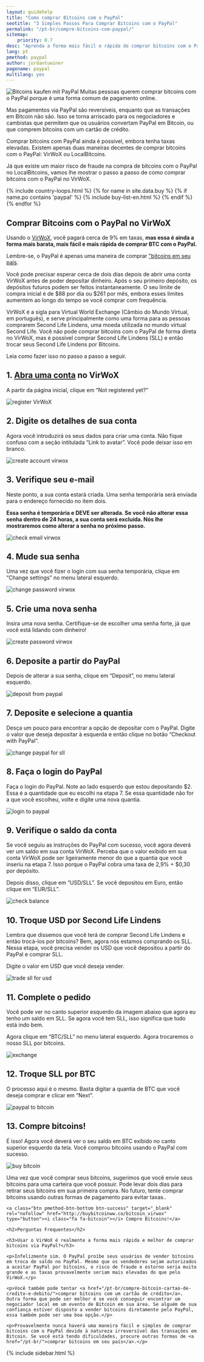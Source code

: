 ```yaml
---
layout: guidehelp
title: "Como comprar Bitcoins com o PayPal"
seotitle: "3 Simples Passos Para Comprar Bitcoins com o PayPal"
permalink: "/pt-br/compre-bitcoins-com-paypal/"
sitemap:
    priority: 0.7
desc: "Aprenda a forma mais fácil e rápida de comprar bitcoins com o PayPal instantaneamente neste guia em passo a passo."  
lang: pt
pmethod: paypal
author: jordantuwiner
pagename: paypal
multilang: yes
---
```

<div class="col-sm-12">

<p><img class="img-responsive halfimg-right" alt="Bitcoins kaufen mit PayPal" src="/img/icons/sepa.png"> Muitas pessoas querem comprar bitcoins com o PayPal porque é uma forma comum de pagamento online.</p>

<p>Mas pagamentos via PayPal são reversíveis, enquanto que as transações em Bitcoin não são. Isso se torna arriscado para os negociadores e cambistas que permitem que os usuários convertam PayPal em Bitcoin, ou que comprem bitcoins com um cartão de crédito.</p>

<p>Comprar bitcoins com PayPal ainda é possível, embora tenha taxas elevadas. Existem apenas duas maneiras decentes de comprar bitcoins com o PayPal: VirWoX ou LocalBitcoins.</p>
 
<p>Já que existe um maior risco de fraude na compra de bitcoins com o PayPal no LocalBitcoins, vamos lhe mostrar o passo a passo de como comprar bitcoins com o PayPal no VirWoX.</p>

</div>

<div class="col-sm-12">
	{% include country-loops.html %}
	{% for name in site.data.buy %}
	{% if name.po contains 'paypal' %}
	{% include buy-list-en.html %}
	{% endif %}
	{% endfor %}
</div>

<div class="col-sm-12 small-large-break">
</div>


<div class="content-with-sidebar col-md-9">
<h2 class="pp-header">Comprar Bitcoins com o PayPal no VirWoX</h2>

<p>Usando o <a href="http://buybitcoinww.co/bitcoin_virwox" rel="nofollow" target="_blank">VirWoX</a>, você pagará cerca de 9% em taxas, <b>mas essa é ainda a forma mais barata, mais fácil e mais rápida de comprar BTC com o PayPal.</b></p> 

<p>Lembre-se, o PayPal é apenas uma maneira de comprar <a href="/pt-br/">"bitcoins em seu país</a>.</p>

<p>Você pode precisar esperar cerca de dois dias depois de abrir uma conta VirWoX antes de poder depositar dinheiro. Após o seu primeiro depósito, os depósitos futuros podem ser feitos instantaneamente. O seu limite de compra inicial é de $88 por dia ou $261 por mês, embora esses limites aumentem ao longo do tempo se você comprar com frequência.</p>

<p>VirWoX é a sigla para Virtual World Exchange (Câmbio do Mundo Virtual, em português), e serve principalmente como uma forma para as pessoas comprarem Second Life Lindens, uma moeda utilizada no mundo virtual Second Life. Você não pode comprar bitcoins com o PayPal de forma direta no VirWoX, mas é possível comprar Second Life Lindens (SLL) e então trocar seus Second Life Lindens por Bitcoins.</p>

<p>Leia como fazer isso no passo a passo a seguir. </p>

<h2>1. <a href="http://buybitcoinww.co/bitcoin_virwox" rel="nofollow" target="_blank">Abra uma conta</a> no VirWoX</h2> 

<p>A partir da página inicial, clique em “Not registered yet?”</p> 

<p><img src="/img/paypaltobtc/1.png" alt="register VirWoX" class="img-responsive kb-helper" /></p> 

<h2 id="enter-the-details-for-your-account">2. Digite os detalhes de sua conta</h2> 

<p>Agora você introduzirá os seus dados para criar uma conta. Não fique confuso com a seção intitulada “Link to avatar”. Você pode deixar isso em branco.</p> 

<p><img src="/img/paypaltobtc/2.png" alt="create account virwox" class="img-responsive kb-helper" /></p> 

<h2 id="check-your-email">3. Verifique seu e-mail</h2> 

<p>Neste ponto, a sua conta estará criada. Uma senha temporária será enviada para o endereço fornecido no item dois.</p> 

<p><strong>Essa senha é temporária e DEVE ser alterada. Se você não alterar essa senha dentro de 24 horas, a sua conta será excluída. Nós lhe mostraremos como alterar a senha no próximo passo.</strong></p> 

<p><img src="/img/paypaltobtc/3.png" alt="check email virwox" class="img-responsive kb-helper" /></p> 

<h2 id="change-your-password">4. Mude sua senha</h2> 

<p>Uma vez que você fizer o login com sua senha temporária, clique em “Change settings” no menu lateral esquerdo.</p> 

<p><img src="/img/paypaltobtc/4.png" alt="change password virwox" class="img-responsive kb-helper" /></p> 

<h2 id="create-a-new-password">5. Crie uma nova senha</h2> 

<p>Insira uma nova senha. Certifique-se de escolher uma senha forte, já que você está lidando com dinheiro!</p> 

<p><img src="/img/paypaltobtc/5.png" alt="create password virwox" class="img-responsive kb-helper" /></p> 

<h2 id="deposit-from-paypal">6. Deposite a partir do PayPal</h2> 

<p>Depois de alterar a sua senha, clique em “Deposit”, no menu lateral esquerdo.</p> 

<p><img src="/img/paypaltobtc/6.png" alt="deposit from paypal" class="img-responsive kb-helper" /></p> 

<h2 id="deposit-and-select-amount">7. Deposite e selecione a quantia</h2> 

<p>Desça um pouco para encontrar a opção de depositar com o PayPal. Digite o valor que deseja depositar à esquerda e então clique no botão “Checkout with PayPal”.</p> 

<p><img src="/img/paypaltobtc/7.png" alt="change paypal for sll" class="img-responsive kb-helper" /></p> 

<h2 id="login-to-paypal">8. Faça o login do PayPal</h2> 

<p>Faça o login do PayPal. Note ao lado esquerdo que estou depositando $2. Essa é a quantidade que eu escolhi na etapa 7. Se essa quantidade não for a que você escolheu, volte e digite uma nova quantia.</p> 

<p><img src="/img/paypaltobtc/8.png" alt="login to paypal" class="img-responsive kb-helper" /></p> 

<h2 id="verify-acccount-balance">9. Verifique o saldo da conta</h2> 

<p>Se você seguiu as instruções do PayPal com sucesso, você agora deverá ver um saldo em sua conta VirWoX. Perceba que o valor exibido em sua conta VirWoX pode ser ligeiramente menor do que a quantia que você inseriu na etapa 7. Isso porque o PayPal cobra uma taxa de 2,9% + $0,30 por depósito.</p> 

<p>Depois disso, clique em “USD/SLL”. Se você depositou em Euro, então clique em “EUR/SLL”.</p> 

<p><img src="/img/paypaltobtc/9.png" alt="check balance" class="img-responsive kb-helper" /></p> 

<h2 id="trade-usd-for-second-life-lindens">10. Troque USD por Second Life Lindens</h2> 

<p>Lembra que dissemos que você terá de comprar Second Life Lindens e então trocá-los por bitcoins? Bem, agora nós estamos comprando os SLL. Nessa etapa, você precisa vender os USD que você depositou a partir do PayPal e comprar SLL.</p> 

<p>Digite o valor em USD que você deseja vender.</p> 

<p><img src="/img/paypaltobtc/10.png" alt="trade sll for usd" class="img-responsive kb-helper" /></p> 

<h2 id="complete-order">11. Complete o pedido</h2> 

<p>Você pode ver no canto superior esquerdo da imagem abaixo que agora eu tenho um saldo em SLL. Se agora você tem SLL, isso significa que tudo está indo bem.</p> 

<p>Agora clique em “BTC/SLL” no menu lateral esquerdo. Agora trocaremos o nosso SLL por bitcoins.</p> 

<p><img src="/img/paypaltobtc/11.png" alt="exchange" class="img-responsive kb-helper" /></p> 

<h2 id="trade-sll-for-btc">12. Troque SLL por BTC</h2> 

<p>O processo aqui é o mesmo. Basta digitar a quantia de BTC que você deseja comprar e clicar em “Next”. </p> 

<p><img src="/img/paypaltobtc/12.png" alt="paypal to bitcoin" class="img-responsive kb-helper" /></p> 

<h2 id="buy-bitcoin">13. Compre bitcoins!</h2> 

<p>É isso! Agora você deverá ver o seu saldo em BTC exibido no canto superior esquerdo da tela. Você comprou bitcoins usando o PayPal com sucesso.</p> 

<p><img src="/img/paypaltobtc/13.png" alt="buy bitcoin" class="img-responsive kb-helper" /></p> 

<p>Uma vez que você comprar seus bitcoins, sugerimos que você envie seus bitcoins para uma carteira que você possuir. Pode levar dois dias para retirar seus bitcoins em sua primeira compra. No futuro, tente comprar bitcoins usando outras formas de pagamento para evitar taxas..</p> 
	
	<a class="btn pmethod-btn-bottom btn-success" target="_blank" rel="nofollow" href="http://buybitcoinww.co/bitcoin_virwox" type="button"><i class="fa fa-bitcoin"></i> Compre Bitcoins!</a>
	
	<h2>Perguntas Frequentes</h2>
	
	<h3>Usar o VirWoX é realmente a forma mais rápida e melhor de comprar bitcoins via PayPal?</h3>
	
	<p>Infelizmente sim. O PayPal proíbe seus usuários de vender bitcoins em troca de saldo no PayPal. Mesmo que os vendedores sejam autorizados a aceitar PayPal por bitcoins, o risco de fraude e estorno seria muito grande e as taxas provavelmente seriam mais elevadas do que pelo VirWoX.</p>
	
	<p>Você também pode tentar <a href="/pt-br/compre-bitcoin-cartao-de-credito-e-debito/">comprar bitcoins com um cartão de crédito</a>. Outra forma que pode ser melhor é se você conseguir encontrar um negociador local em um evento de Bitcoin em sua área. Se alguém de sua confiança estiver disposto a vender bitcoins diretamente pelo PayPal, essa também pode ser uma boa opção.</p>
	
	<p>Provavelmente nunca haverá uma maneira fácil e simples de comprar bitcoins com o PayPal devido à natureza irreversível das transações em Bitcoin. Se você está tendo dificuldades, procure outras formas de <a href="/pt-br/">comprar bitcoins em seu país</a>.</p>
	
</div>
<div class="sidebar-add col-md-3">
	{% include sidebar.html %}
</div>